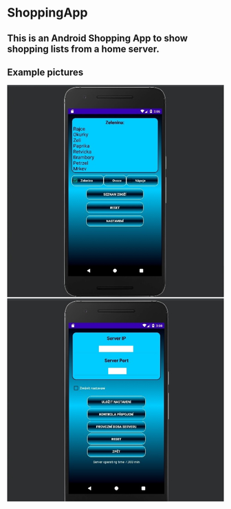 # ShoppingApp
## This is an Android Shopping App to show shopping lists from a home server.
## Example pictures
![Example](https://github.com/1mkRE/ShoppingApp/blob/master/app2.jpg)
![Example](https://github.com/1mkRE/ShoppingApp/blob/master/app3.jpg)

